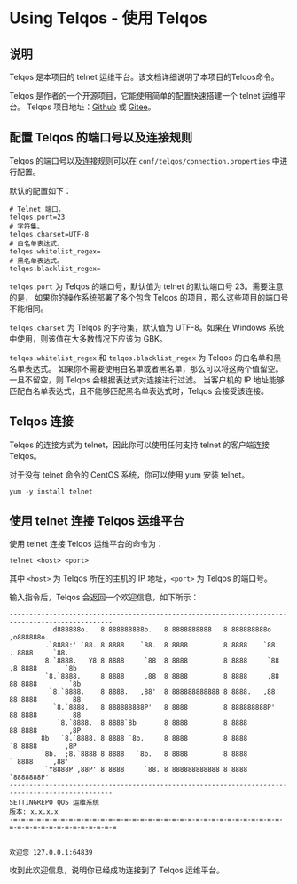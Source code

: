 # Using Telqos - 使用 Telqos

## 说明

Telqos 是本项目的 telnet 运维平台。该文档详细说明了本项目的Telqos命令。

Telqos 是作者的一个开源项目，它能使用简单的配置快速搭建一个 telnet 运维平台。
Telqos 项目地址：[Github](https://github.com/DwArFeng/spring-telqos)
或 [Gitee](https://gitee.com/dwarfeng/spring-telqos)。

## 配置 Telqos 的端口号以及连接规则

Telqos 的端口号以及连接规则可以在 `conf/telqos/connection.properties` 中进行配置。

默认的配置如下：

```properties
# Telnet 端口。
telqos.port=23
# 字符集。
telqos.charset=UTF-8
# 白名单表达式。
telqos.whitelist_regex=
# 黑名单表达式。
telqos.blacklist_regex=
```

`telqos.port` 为 Telqos 的端口号，默认值为 telnet 的默认端口号 23。需要注意的是，
如果你的操作系统部署了多个包含 Telqos 的项目，那么这些项目的端口号不能相同。

`telqos.charset` 为 Telqos 的字符集，默认值为 UTF-8。如果在 Windows 系统中使用，则该值在大多数情况下应该为 GBK。

`telqos.whitelist_regex` 和 `telqos.blacklist_regex` 为 Telqos 的白名单和黑名单表达式。
如果你不需要使用白名单或者黑名单，那么可以将这两个值留空。一旦不留空，则 Telqos 会根据表达式对连接进行过滤。
当客户机的 IP 地址能够匹配白名单表达式，且不能够匹配黑名单表达式时，Telqos 会接受该连接。

## Telqos 连接

Telqos 的连接方式为 telnet，因此你可以使用任何支持 telnet 的客户端连接 Telqos。

对于没有 telnet 命令的 CentOS 系统，你可以使用 yum 安装 telnet。

```shell
yum -y install telnet
```

## 使用 telnet 连接 Telqos 运维平台

使用 telnet 连接 Telqos 运维平台的命令为：

```shell
telnet <host> <port>
```

其中 `<host>` 为 Telqos 所在的主机的 IP 地址，`<port>` 为 Telqos 的端口号。

输入指令后，Telqos 会返回一个欢迎信息，如下所示：

```Text
------------------------------------------------------------------------------------------------
           d888888o.   8 888888888o.   8 8888888888   8 888888888o       ,o888888o.
         .`8888:' `88. 8 8888    `88.  8 8888         8 8888    `88.  . 8888     `88.
         8.`8888.   Y8 8 8888     `88  8 8888         8 8888     `88 ,8 8888       `8b
         `8.`8888.     8 8888     ,88  8 8888         8 8888     ,88 88 8888        `8b
          `8.`8888.    8 8888.   ,88'  8 888888888888 8 8888.   ,88' 88 8888         88
           `8.`8888.   8 888888888P'   8 8888         8 888888888P'  88 8888         88
            `8.`8888.  8 8888`8b       8 8888         8 8888         88 8888        ,8P
        8b   `8.`8888. 8 8888 `8b.     8 8888         8 8888         `8 8888       ,8P
        `8b.  ;8.`8888 8 8888   `8b.   8 8888         8 8888          ` 8888     ,88'
         `Y8888P ,88P' 8 8888     `88. 8 888888888888 8 8888             `8888888P'
------------------------------------------------------------------------------------------------
SETTINGREPO QOS 运维系统                                                           版本: x.x.x.x
-=-=-=-=-=-=-=-=-=-=-=-=-=-=-=-=-=-=-=-=-=-=-=-=-=-=-=-=-=-=-=-=-=-=-=-=-=-=-=-=-=-=-=-=-=-=-=-=


欢迎您 127.0.0.1:64839

```

收到此欢迎信息，说明你已经成功连接到了 Telqos 运维平台。
